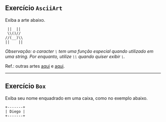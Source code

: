 ## Exercício `AsciiArt`

Exiba a arte abaixo.

```
 ||  ||
 \\()//
//(__)\\
||    ||
```

_Observação: o caracter `\` tem uma função especial quando utilizado em uma string. Por enquanto, utilize `\\` quando quiser exibir `\`._

Ref.: outras artes [aqui](https://www.asciiart.eu/) e [aqui](http://patorjk.com/software/taag/).

---

## Exercício `Box`

Exiba seu nome enquadrado em uma caixa, como no exemplo abaixo.

```
+-------+
| Diego |
+-------+
```
